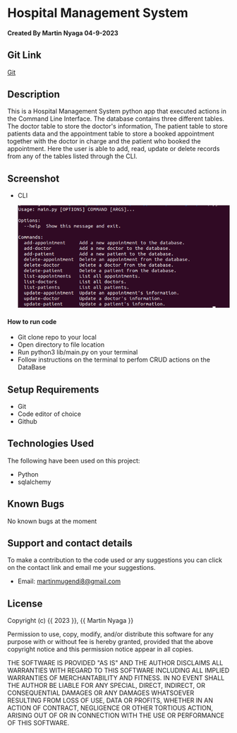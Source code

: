 # Hospital Management System

#### Created By Martin Nyaga 04-9-2023

## Git Link

[Git](https://github.com/MartinNyaga/CLI-HMS)

## Description
This is a Hospital Management System python app that executed actions in the Command Line Interface. The database contains three different tables. The doctor table to store the doctor's information, The patient table to store patients data and the appointment table to store a booked appointment together with the doctor in charge and the patient who booked the appointment. Here the user is able to add, read, update or delete records from any of the tables listed through the CLI.

## Screenshot 

- CLI

  <img src="./lib/screenshots/cli.png" alt="screenshot" />


#### How to run code
- Git clone repo to your local
- Open directory to file location
- Run python3 lib/main.py on your terminal
- Follow instructions on the terminal to perfom CRUD actions on the DataBase 

## Setup Requirements

- Git
- Code editor of choice
- Github



## Technologies Used

The following have been used on this project:

- Python
- sqlalchemy

## Known Bugs

No known bugs at the moment

## Support and contact details 

To make a contribution to the code used or any suggestions you can click on the contact link and email me your suggestions.

- Email: martinmugendi8@gmail.com

## License

Copyright (c) {{ 2023 }}, {{ Martin Nyaga }}

Permission to use, copy, modify, and/or distribute this software for any
purpose with or without fee is hereby granted, provided that the above
copyright notice and this permission notice appear in all copies.

THE SOFTWARE IS PROVIDED "AS IS" AND THE AUTHOR DISCLAIMS ALL WARRANTIES WITH
REGARD TO THIS SOFTWARE INCLUDING ALL IMPLIED WARRANTIES OF MERCHANTABILITY AND
FITNESS. IN NO EVENT SHALL THE AUTHOR BE LIABLE FOR ANY SPECIAL, DIRECT,
INDIRECT, OR CONSEQUENTIAL DAMAGES OR ANY DAMAGES WHATSOEVER RESULTING FROM
LOSS OF USE, DATA OR PROFITS, WHETHER IN AN ACTION OF CONTRACT, NEGLIGENCE OR
OTHER TORTIOUS ACTION, ARISING OUT OF OR IN CONNECTION WITH THE USE OR
PERFORMANCE OF THIS SOFTWARE.
